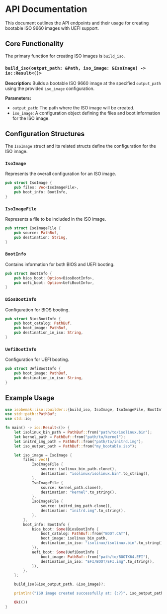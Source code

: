 # API Documentation

This document outlines the API endpoints and their usage for creating bootable ISO 9660 images with UEFI support.

## Core Functionality

The primary function for creating ISO images is `build_iso`.

### `build_iso(output_path: &Path, iso_image: &IsoImage) -> io::Result<()>`

**Description:** Builds a bootable ISO 9660 image at the specified `output_path` using the provided `iso_image` configuration.

**Parameters:**
- `output_path`: The path where the ISO image will be created.
- `iso_image`: A configuration object defining the files and boot information for the ISO image.

## Configuration Structures

The `IsoImage` struct and its related structs define the configuration for the ISO image.

### `IsoImage`

Represents the overall configuration for an ISO image.

```rust
pub struct IsoImage {
    pub files: Vec<IsoImageFile>,
    pub boot_info: BootInfo,
}
```

### `IsoImageFile`

Represents a file to be included in the ISO image.

```rust
pub struct IsoImageFile {
    pub source: PathBuf,
    pub destination: String,
}
```

### `BootInfo`

Contains information for both BIOS and UEFI booting.

```rust
pub struct BootInfo {
    pub bios_boot: Option<BiosBootInfo>,
    pub uefi_boot: Option<UefiBootInfo>,
}
```

### `BiosBootInfo`

Configuration for BIOS booting.

```rust
pub struct BiosBootInfo {
    pub boot_catalog: PathBuf,
    pub boot_image: PathBuf,
    pub destination_in_iso: String,
}
```

### `UefiBootInfo`

Configuration for UEFI booting.

```rust
pub struct UefiBootInfo {
    pub boot_image: PathBuf,
    pub destination_in_iso: String,
}
```

## Example Usage

```rust
use isobemak::iso::builder::{build_iso, IsoImage, IsoImageFile, BootInfo, BiosBootInfo, UefiBootInfo};
use std::path::PathBuf;
use std::io;

fn main() -> io::Result<()> {
    let isolinux_bin_path = PathBuf::from("path/to/isolinux.bin");
    let kernel_path = PathBuf::from("path/to/kernel");
    let initrd_img_path = PathBuf::from("path/to/initrd.img");
    let iso_output_path = PathBuf::from("my_bootable.iso");

    let iso_image = IsoImage {
        files: vec![
            IsoImageFile {
                source: isolinux_bin_path.clone(),
                destination: "isolinux/isolinux.bin".to_string(),
            },
            IsoImageFile {
                source: kernel_path.clone(),
                destination: "kernel".to_string(),
            },
            IsoImageFile {
                source: initrd_img_path.clone(),
                destination: "initrd.img".to_string(),
            },
        ],
        boot_info: BootInfo {
            bios_boot: Some(BiosBootInfo {
                boot_catalog: PathBuf::from("BOOT.CAT"),
                boot_image: isolinux_bin_path,
                destination_in_iso: "isolinux/isolinux.bin".to_string(),
            }),
            uefi_boot: Some(UefiBootInfo {
                boot_image: PathBuf::from("path/to/BOOTX64.EFI"),
                destination_in_iso: "EFI/BOOT/EFI.img".to_string(),
            }),
        },
    };

    build_iso(&iso_output_path, &iso_image)?;

    println!("ISO image created successfully at: {:?}", iso_output_path);

    Ok(())
}
